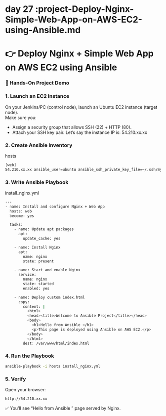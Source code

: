 # day 27 :project-Deploy-Nginx-Simple-Web-App-on-AWS-EC2-using-Ansible.md

# 👉 Deploy Nginx + Simple Web App on AWS EC2 using Ansible

### 📌 Hands-On Project Demo

### 1. Launch an EC2 Instance

On your Jenkins/PC (control node), launch an Ubuntu EC2 instance (target node).
<br>
Make sure you:
 - Assign a security group that allows SSH (22) + HTTP (80).
 - Attach your SSH key pair.
Let’s say the instance IP is: 54.210.xx.xx

### 
### 2. Create Ansible Inventory
hosts
```sh
[web]
54.210.xx.xx ansible_user=ubuntu ansible_ssh_private_key_file=~/.ssh/my-aws-key.pem
```

### 3. Write Ansible Playbook
install_nginx.yml
```sh
---
- name: Install and configure Nginx + Web App
  hosts: web
  become: yes

  tasks:
    - name: Update apt packages
      apt:
        update_cache: yes

    - name: Install Nginx
      apt:
        name: nginx
        state: present

    - name: Start and enable Nginx
      service:
        name: nginx
        state: started
        enabled: yes

    - name: Deploy custom index.html
      copy:
        content: |
          <html>
          <head><title>Welcome to Ansible Project</title></head>
          <body>
            <h1>Hello from Ansible </h1>
            <p>This page is deployed using Ansible on AWS EC2.</p>
          </body>
          </html>
        dest: /var/www/html/index.html
```
### 4. Run the Playbook
```sh
ansible-playbook -i hosts install_nginx.yml
```

### 5. Verify
Open your browser:
```sh
http://54.210.xx.xx
```
✅ You’ll see “Hello from Ansible ” page served by Nginx.
